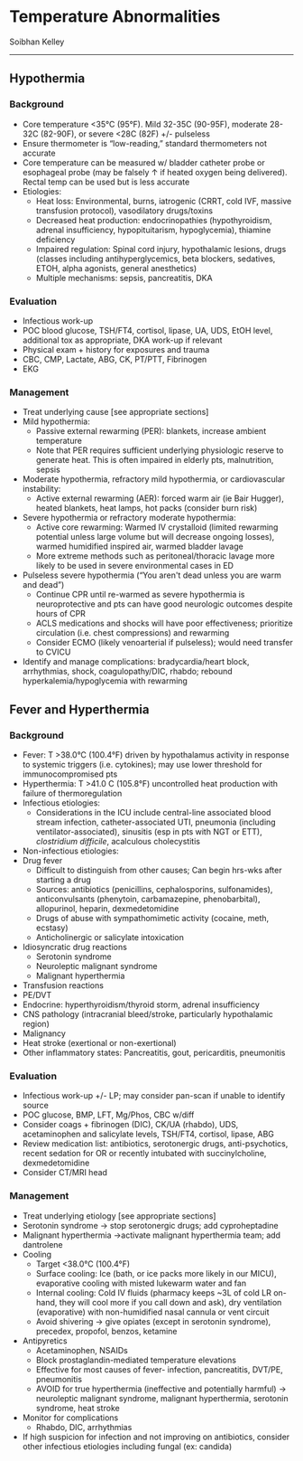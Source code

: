 # Temperature Abnormalities

Soibhan Kelley

---

## Hypothermia

### Background

- Core temperature \<35°C (95°F). Mild 32-35C (90-95F), moderate
    28-32C (82-90F), or severe \<28C (82F) +/- pulseless
- Ensure thermometer is “low-reading,” standard thermometers not
    accurate
- Core temperature can be measured w/ bladder catheter probe or
    esophageal probe (may be falsely ↑ if heated oxygen being
    delivered). Rectal temp can be used but is less accurate
- Etiologies:
    - Heat loss: Environmental, burns, iatrogenic (CRRT, cold IVF, massive
        transfusion protocol), vasodilatory drugs/toxins
    - Decreased heat production: endocrinopathies (hypothyroidism, adrenal
        insufficiency, hypopituitarism, hypoglycemia), thiamine deficiency
    - Impaired regulation: Spinal cord injury, hypothalamic lesions, drugs
        (classes including antihyperglycemics, beta blockers, sedatives,
        ETOH, alpha agonists, general anesthetics)
    - Multiple mechanisms: sepsis, pancreatitis, DKA

### Evaluation

- Infectious work-up
- POC blood glucose, TSH/FT4, cortisol, lipase, UA, UDS, EtOH level,
    additional tox as appropriate, DKA work-up if relevant
- Physical exam + history for exposures and trauma
- CBC, CMP, Lactate, ABG, CK, PT/PTT, Fibrinogen
- EKG

### Management
- Treat underlying cause \[see appropriate sections\]
- Mild hypothermia:
    - Passive external rewarming (PER): blankets, increase ambient
        temperature
    - Note that PER requires sufficient underlying physiologic reserve to
        generate heat. This is often impaired in elderly pts, malnutrition,
        sepsis
- Moderate hypothermia, refractory mild hypothermia, or cardiovascular
    instability:
    - Active external rewarming (AER): forced warm air (ie Bair Hugger),
        heated blankets, heat lamps, hot packs (consider burn risk)
- Severe hypothermia or refractory moderate hypothermia:
    - Active core rewarming: Warmed IV crystalloid (limited rewarming
        potential unless large volume but will decrease ongoing losses),
        warmed humidified inspired air, warmed bladder lavage
    - More extreme methods such as peritoneal/thoracic lavage more likely
        to be used in severe environmental cases in ED
- Pulseless severe hypothermia (“You aren't dead unless you are warm
    and dead”)
    - Continue CPR until re-warmed as severe hypothermia is
        neuroprotective and pts can have good neurologic outcomes despite
        hours of CPR
    - ACLS medications and shocks will have poor effectiveness; prioritize
        circulation (i.e. chest compressions) and rewarming
    - Consider ECMO (likely venoarterial if pulseless); would need
        transfer to CVICU
- Identify and manage complications: bradycardia/heart block,
    arrhythmias, shock, coagulopathy/DIC, rhabdo; rebound
    hyperkalemia/hypoglycemia with rewarming

## Fever and Hyperthermia

### Background

- Fever: T \>38.0°C (100.4°F) driven by hypothalamus activity in
    response to systemic triggers (i.e. cytokines); may use lower
    threshold for immunocompromised pts
- Hyperthermia: T \>41.0 C (105.8°F) uncontrolled heat production with
    failure of thermoregulation
- Infectious etiologies:
    - Considerations in the ICU include central-line associated blood
    stream infection, catheter-associated UTI, pneumonia (including
    ventilator-associated), sinusitis (esp in pts with NGT or ETT),
    *clostridium difficile*, acalculous cholecystitis
- Non-infectious etiologies:
- Drug fever
    - Difficult to distinguish from other causes; Can begin hrs-wks
        after starting a drug
    - Sources: antibiotics (penicillins, cephalosporins,
        sulfonamides), anticonvulsants (phenytoin, carbamazepine,
        phenobarbital), allopurinol, heparin, dexmedetomidine
    - Drugs of abuse with sympathomimetic activity (cocaine, meth,
        ecstasy)
    - Anticholinergic or salicylate intoxication
- Idiosyncratic drug reactions
    - Serotonin syndrome
    - Neuroleptic malignant syndrome
    - Malignant hyperthermia
- Transfusion reactions
- PE/DVT
- Endocrine: hyperthyroidism/thyroid storm, adrenal insufficiency
- CNS pathology (intracranial bleed/stroke, particularly hypothalamic
    region)
- Malignancy
- Heat stroke (exertional or non-exertional)
- Other inflammatory states: Pancreatitis, gout, pericarditis,
    pneumonitis

### Evaluation

- Infectious work-up +/- LP; may consider pan-scan if unable to
    identify source
- POC glucose, BMP, LFT, Mg/Phos, CBC w/diff
- Consider coags + fibrinogen (DIC), CK/UA (rhabdo), UDS,
    acetaminophen and salicylate levels, TSH/FT4, cortisol, lipase, ABG
- Review medication list: antibiotics, serotonergic drugs,
    anti-psychotics, recent sedation for OR or recently intubated with
    succinylcholine, dexmedetomidine
- Consider CT/MRI head

### Management

- Treat underlying etiology \[see appropriate sections\]
- Serotonin syndrome -\> stop serotonergic drugs; add cyproheptadine
- Malignant hyperthermia -\>activate malignant hyperthermia team; add
    dantrolene
- Cooling
    - Target \<38.0°C (100.4°F)
    - Surface cooling: Ice (bath, or ice packs more likely in our MICU),
        evaporative cooling with misted lukewarm water and fan
    - Internal cooling:
        Cold IV fluids
        (pharmacy keeps ~3L of cold LR on-hand, they will cool more if you call down and ask),
        dry ventilation (evaporative) with non-humidified nasal cannula or vent circuit
    - Avoid shivering -\> give opiates (except in serotonin syndrome),
        precedex, propofol, benzos, ketamine
- Antipyretics
    - Acetaminophen, NSAIDs
    - Block prostaglandin-mediated temperature elevations
    - Effective for most causes of fever- infection, pancreatitis, DVT/PE,
        pneumonitis
    - AVOID for true hyperthermia (ineffective and potentially harmful)
        -\> neuroleptic malignant syndrome, malignant hyperthermia,
        serotonin syndrome, heat stroke
- Monitor for complications
    - Rhabdo, DIC, arrhythmias
- If high suspicion for infection and not improving on antibiotics,
    consider other infectious etiologies including fungal (ex: candida)
